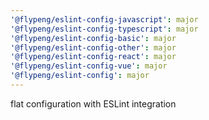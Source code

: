 ```yaml
---
'@flypeng/eslint-config-javascript': major
'@flypeng/eslint-config-typescript': major
'@flypeng/eslint-config-basic': major
'@flypeng/eslint-config-other': major
'@flypeng/eslint-config-react': major
'@flypeng/eslint-config-vue': major
'@flypeng/eslint-config': major
---
```


flat configuration with ESLint integration
